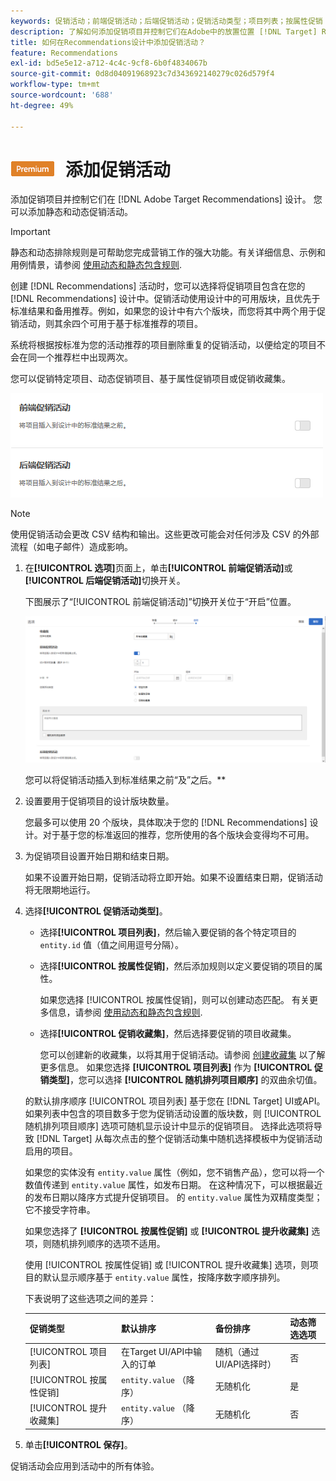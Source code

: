 ```yaml
---
keywords: 促销活动；前端促销活动；后端促销活动；促销活动类型；项目列表；按属性促销；促销收藏集
description: 了解如何添加促销项目并控制它们在Adobe中的放置位置 [!DNL Target] Recommendations设计。 您可以添加静态和动态促销活动。
title: 如何在Recommendations设计中添加促销活动？
feature: Recommendations
exl-id: bd5e5e12-a712-4c4c-9cf8-6b0f4834067b
source-git-commit: 0d8d04091968923c7d343692140279c026d579f4
workflow-type: tm+mt
source-wordcount: '688'
ht-degree: 49%

---
```


# ![PREMIUM](/help/assets/premium.png) 添加促销活动

添加促销项目并控制它们在 [!DNL Adobe Target Recommendations] 设计。 您可以添加静态和动态促销活动。

>[!IMPORTANT]
>
>静态和动态排除规则是可帮助您完成营销工作的强大功能。有关详细信息、示例和用例情景，请参阅 [使用动态和静态包含规则](/help/c-recommendations/c-algorithms/use-dynamic-and-static-inclusion-rules.md#concept_4CB5C0FA705D4E449BD0B37B3D987F9F).

创建 [!DNL Recommendations] 活动时，您可以选择将促销项目包含在您的 [!DNL Recommendations] 设计中。促销活动使用设计中的可用版块，且优先于标准结果和备用推荐。例如，如果您的设计中有六个版块，而您将其中两个用于促销活动，则其余四个可用于基于标准推荐的项目。

系统将根据按标准为您的活动推荐的项目删除重复的促销活动，以便给定的项目不会在同一个推荐栏中出现两次。

您可以促销特定项目、动态促销项目、基于属性促销项目或促销收藏集。

![[!UICONTROL 前端促销] 和 [!UICONTROL 后退促销] 选项 [!DNL Target] UI](assets/add_promotion_toggles.png)

>[!NOTE]
>
>使用促销活动会更改 CSV 结构和输出。这些更改可能会对任何涉及 CSV 的外部流程（如电子邮件）造成影响。

1. 在&#x200B;**[!UICONTROL 选项]**&#x200B;页面上，单击&#x200B;**[!UICONTROL 前端促销活动]**&#x200B;或&#x200B;**[!UICONTROL 后端促销活动]**&#x200B;切换开关。

   下图展示了“[!UICONTROL 前端促销活动]”切换开关位于“开启”位置。

   ![“添加前端促销活动”选项](/help/c-recommendations/t-create-recs-activity/assets/add_promotion_front.png)

   您可以将促销活动插入到标准结果之前“及”之后。**

1. 设置要用于促销项目的设计版块数量。

   您最多可以使用 20 个版块，具体取决于您的 [!DNL Recommendations] 设计。对于基于您的标准返回的推荐，您所使用的各个版块会变得均不可用。

1. 为促销项目设置开始日期和结束日期。

   如果不设置开始日期，促销活动将立即开始。如果不设置结束日期，促销活动将无限期地运行。

1. 选择&#x200B;**[!UICONTROL 促销活动类型]**。

   * 选择&#x200B;**[!UICONTROL 项目列表]**，然后输入要促销的各个特定项目的 `entity.id` 值（值之间用逗号分隔）。

   * 选择&#x200B;**[!UICONTROL 按属性促销]**，然后添加规则以定义要促销的项目的属性。

      如果您选择 [!UICONTROL 按属性促销]，则可以创建动态匹配。 有关更多信息，请参阅 [使用动态和静态包含规则](/help/c-recommendations/c-algorithms/use-dynamic-and-static-inclusion-rules.md#concept_4CB5C0FA705D4E449BD0B37B3D987F9F).

   * 选择&#x200B;**[!UICONTROL 促销收藏集]**，然后选择要促销的项目收藏集。

      您可以创建新的收藏集，以将其用于促销活动。请参阅 [创建收藏集](/help/c-recommendations/c-products/collections.md#task_1256DFF6842141FCAADD9E1428EF7F08) 以了解更多信息。
   如果您选择 **[!UICONTROL 项目列表]** 作为 **[!UICONTROL 促销类型]**，您可以选择 **[!UICONTROL 随机排列项目顺序]** 的双曲余切值。

   的默认排序顺序 [!UICONTROL 项目列表] 基于您在 [!DNL Target] UI或API。 如果列表中包含的项目数多于您为促销活动设置的版块数，则 [!UICONTROL 随机排列项目顺序] 选项可随机显示设计中显示的促销项目。 选择此选项将导致 [!DNL Target] 从每次点击的整个促销活动集中随机选择模板中为促销活动启用的项目。

   如果您的实体没有 `entity.value` 属性（例如，您不销售产品），您可以将一个数值传递到 `entity.value` 属性，如发布日期。 在这种情况下，可以根据最近的发布日期以降序方式提升促销项目。 的 `entity.value` 属性为双精度类型；它不接受字符串。

   如果您选择了 **[!UICONTROL 按属性促销]** 或 **[!UICONTROL 提升收藏集]** 选项，则随机排列顺序的选项不适用。

   使用 [!UICONTROL 按属性促销] 或 [!UICONTROL 提升收藏集] 选项，则项目的默认显示顺序基于 `entity.value` 属性，按降序数字顺序排列。

   下表说明了这些选项之间的差异：

   | 促销类型 | 默认排序 | 备份排序 | 动态筛选选项 |
   | --- | --- | --- | --- |
   | [!UICONTROL 项目列表] | 在Target UI/API中输入的订单 | 随机（通过UI/API选择时） | 否 |
   | [!UICONTROL 按属性促销] | `entity.value` （降序） | 无随机化 | 是 |
   | [!UICONTROL 提升收藏集] | `entity.value` （降序） | 无随机化 | 否 |

1. 单击&#x200B;**[!UICONTROL 保存]**。

促销活动会应用到活动中的所有体验。
